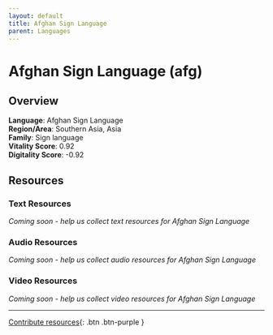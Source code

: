 ```yaml
---
layout: default
title: Afghan Sign Language
parent: Languages
---
```


# Afghan Sign Language (afg)

## Overview

**Language**: Afghan Sign Language  
**Region/Area**: Southern Asia, Asia  
**Family**: Sign language  
**Vitality Score**: 0.92  
**Digitality Score**: -0.92  

## Resources

### Text Resources
*Coming soon - help us collect text resources for Afghan Sign Language*

### Audio Resources
*Coming soon - help us collect audio resources for Afghan Sign Language*

### Video Resources
*Coming soon - help us collect video resources for Afghan Sign Language*

---

[Contribute resources](https://fairtrain.github.io/){: .btn .btn-purple }
